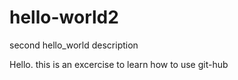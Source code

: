 # hello-world2
second hello_world description

Hello. this is an excercise to learn how to use git-hub
